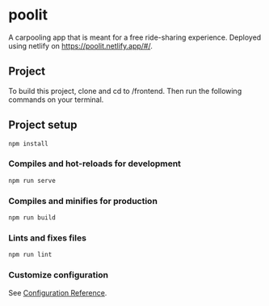 # poolit
A carpooling app that is meant for a free ride-sharing experience. Deployed using netlify on https://poolit.netlify.app/#/.


## Project
To build this project, clone and cd to /frontend. Then run the following commands on your terminal.

## Project setup
```
npm install
```

### Compiles and hot-reloads for development
```
npm run serve
```

### Compiles and minifies for production
```
npm run build
```

### Lints and fixes files
```
npm run lint
```

### Customize configuration
See [Configuration Reference](https://cli.vuejs.org/config/).
